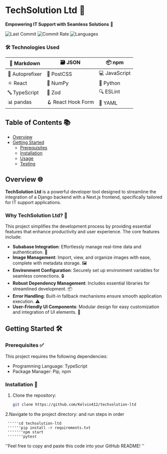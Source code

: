 # TechSolution Ltd 🚀

**Empowering IT Support with Seamless Solutions** 🌟

![Last Commit](https://img.shields.io/badge/last_commit-today-brightgreen) ![Commit Rate](https://img.shields.io/badge/commit_rate-91.1%25-blue) ![Languages](https://img.shields.io/badge/languages-4-lightgrey)

### 🛠️ Technologies Used

| 📄 Markdown | 🗃️ JSON     | 📦 npm           |
|-------------|-------------|------------------|
| 🔧 Autoprefixer | 🎨 PostCSS | 💻 JavaScript    |
| ⚛️ React     | 🐍 NumPy   | 🐍 Python        |
| 🔤 TypeScript | 📜 Zod     | 🔍 ESLint        |
| 📊 pandas   | 🪝 React Hook Form | 📄 YAML     |


## Table of Contents 📚
- [Overview](#overview)
- [Getting Started](#getting-started)
  - [Prerequisites](#prerequisites)
  - [Installation](#installation)
  - [Usage](#usage)
  - [Testing](#testing)

## Overview 🌐
**TechSolution Ltd** is a powerful developer tool designed to streamline the integration of a Django backend with a Next.js frontend, specifically tailored for IT support applications.

### Why TechSolution Ltd? 🤔
This project simplifies the development process by providing essential features that enhance productivity and user experience. The core features include:

- **Subabase Integration**: Effortlessly manage real-time data and authentication. 🔄
- **Image Management**: Import, view, and organize images with ease, complete with metadata storage. 🖼️
- **Environment Configuration**: Securely set up environment variables for seamless connections. 🔒
- **Robust Dependency Management**: Includes essential libraries for streamlined development. 📦
- **Error Handling**: Built-in fallback mechanisms ensure smooth application execution. ⚠️
- **User-Friendly UI Components**: Modular design for easy customization and integration of UI elements. 🎨

## Getting Started 🛠️

### Prerequisites ✅
This project requires the following dependencies:
- Programming Language: TypeScript
- Package Manager: Pip, npm

### Installation 🔧
1. Clone the repository:
   ```bash
   git clone https://github.com/Kelvin412/techsolution-ltd
2.Navigate to the project directory: and run steps in order

     '''''cd techsolution-ltd
     ''''''pip install -r requirements.txt
     '''''''npm start
     '''''''pytest

''Feel free to copy and paste this code into your GitHub README! ''
